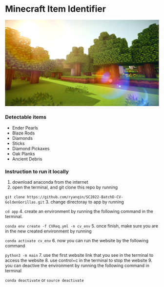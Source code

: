 # Minecraft Item Identifier
![background image](bg_minecraft.jpeg)
### Detectable items
  * Ender Pearls
  * Blaze Rods
  * Diamonds
  * Sticks
  * Diamond Pickaxes
  * Oak Planks
  * Ancient Debris

### Instruction to run it locally
1. download anaconda from the internet
2. open the terminal, and git clone this repo by running

`git clone https://github.com/ryanqin/SC2022-BatchD-CV-GoldenGorillas.git`
3. change directoray to app by running

`cd app`
4. create an environment by running the following command in the terminal.

`conda env create -f CVReq.yml -n cv_env`
5. once finish, make sure you are in the new created environment by running

`conda activate cv_env`
6. now you can run the website by the following command

`python3 -m main`
7. use the first website link that you see in the terminal to access the website
8. use control+c in the terminal to stop the website
9. you can deactive the environment by running the following command in terminal

`conda deactivate` or `source deactivate`
